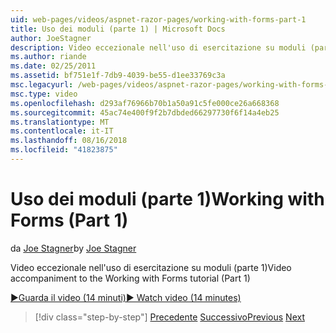 ```yaml
---
uid: web-pages/videos/aspnet-razor-pages/working-with-forms-part-1
title: Uso dei moduli (parte 1) | Microsoft Docs
author: JoeStagner
description: Video eccezionale nell'uso di esercitazione su moduli (parte 1)
ms.author: riande
ms.date: 02/25/2011
ms.assetid: bf751e1f-7db9-4039-be55-d1ee33769c3a
msc.legacyurl: /web-pages/videos/aspnet-razor-pages/working-with-forms-part-1
msc.type: video
ms.openlocfilehash: d293af76966b70b1a50a91c5fe000ce26a668368
ms.sourcegitcommit: 45ac74e400f9f2b7dbded66297730f6f14a4eb25
ms.translationtype: MT
ms.contentlocale: it-IT
ms.lasthandoff: 08/16/2018
ms.locfileid: "41823875"
---
```

<a name="working-with-forms-part-1"></a><span data-ttu-id="e7664-103">Uso dei moduli (parte 1)</span><span class="sxs-lookup"><span data-stu-id="e7664-103">Working with Forms (Part 1)</span></span>
====================
<span data-ttu-id="e7664-104">da [Joe Stagner](https://github.com/JoeStagner)</span><span class="sxs-lookup"><span data-stu-id="e7664-104">by [Joe Stagner](https://github.com/JoeStagner)</span></span>

<span data-ttu-id="e7664-105">Video eccezionale nell'uso di esercitazione su moduli (parte 1)</span><span class="sxs-lookup"><span data-stu-id="e7664-105">Video accompaniment to the Working with Forms tutorial (Part 1)</span></span>

[<span data-ttu-id="e7664-106">&#9654;Guarda il video (14 minuti)</span><span class="sxs-lookup"><span data-stu-id="e7664-106">&#9654; Watch video (14 minutes)</span></span>](https://channel9.msdn.com/Blogs/ASP-NET-Site-Videos/working-with-forms-part-1)

> [!div class="step-by-step"]
> <span data-ttu-id="e7664-107">[Precedente](creating-a-consistent-look-part-2.md)
> [Successivo](working-with-forms-part-2.md)</span><span class="sxs-lookup"><span data-stu-id="e7664-107">[Previous](creating-a-consistent-look-part-2.md)
[Next](working-with-forms-part-2.md)</span></span>
